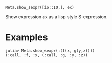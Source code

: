 ```
Meta.show_sexpr([io::IO,], ex)
```

Show expression `ex` as a lisp style S-expression.

# Examples

```jldoctest
julia> Meta.show_sexpr(:(f(x, g(y,z))))
(:call, :f, :x, (:call, :g, :y, :z))
```
